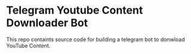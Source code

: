 # Telegram Youtube Content Downloader Bot
This repo containts source code for building a telegram bot to donwload YouTube Content.
